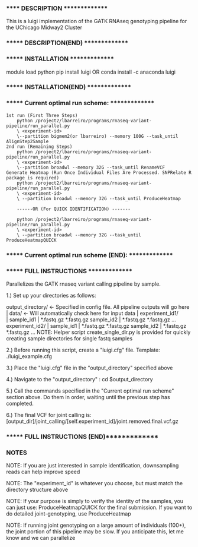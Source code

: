 ### **** DESCRIPTION *************

This is a luigi implementation of the GATK RNAseq genotyping pipeline for the UChicago 
Midway2 Cluster

### ***** DESCRIPTION(END) *************

### ***** INSTALLATION *************

module load python
pip install luigi   OR   conda install -c anaconda luigi

### ***** INSTALLATION(END) *************

### ***** Current optimal run scheme:   *************
    1st run (First Three Steps)
        python /project2/lbarreiro/programs/rnaseq-variant-pipeline/run_parallel.py 
        \ <experiment-id> 
        \--partition bigmem2(or lbarreiro) --memory 100G --task_until AlignStep2Sample
    2nd run (Remaining Steps)
        python /project2/lbarreiro/programs/rnaseq-variant-pipeline/run_parallel.py 
        \ <experiment-id> 
        \--partition broadwl --memory 32G --task_until RenameVCF     
    Generate Heatmap (Run Once Individual Files Are Processed. SNPRelate R package is required)
        python /project2/lbarreiro/programs/rnaseq-variant-pipeline/run_parallel.py 
        \ <experiment-id>
        \ --partition broadwl --memory 32G --task_until ProduceHeatmap

        ------OR (For QUICK IDENTIFICATION) -------
    
        python /project2/lbarreiro/programs/rnaseq-variant-pipeline/run_parallel.py 
        \ <experiment-id>
        \ --partition broadwl --memory 32G --task_until ProduceHeatmapQUICK
### ***** Current optimal run scheme (END):   *************


### ***** FULL INSTRUCTIONS *************

Parallelizes the GATK rnaseq variant calling pipeline by sample.

1.) Set up your directories as follows:

output_directory/ <- Specified in config file. All pipeline outputs will go here
        |
        data/     <- Will automatically check here for input data
            | 
            experiment_id1/      
                |
                sample_id1
                    |
                    *.fastq.gz
                    *.fastq.gz
                sample_id2
                    |
                    *.fastq.gz
                    *.fastq.gz
                ...
            experiment_id2/
                |
                sample_id1
                    |
                    *.fastq.gz
                    *.fastq.gz
                sample_id2
                    |
                    *.fastq.gz
                    *.fastq.gz
                ...
NOTE: Helper script create_single_dir.py is provided for quickly creating sample directories for single fastq samples

2.) Before running this script, create a "luigi.cfg" file. Template: ./luigi_example.cfg

3.) Place the "luigi.cfg" file in the "output_directory" specified above  

4.) Navigate to the "output_directory" : cd $output_directory

5.) Call the commands specified in the "Current optimal run scheme" section above. Do them in order,
waiting until the previous step has completed.

6.) The final VCF for joint calling is: 
    [output_dir]/joint_calling/[self.experiment_id]/joint.removed.final.vcf.gz

### ***** FULL INSTRUCTIONS (END)*************

### NOTES

NOTE: If you are just interested in sample identification, downsampling reads can help improve speed

NOTE: The "experiment_id" is whatever you choose, but must match the directory structure above

NOTE: If your purpose is simply to verify the identity of the samples, you can just use:
ProduceHeatmapQUICK for the final submission. If you want to do detailed joint-genotyping,
use ProduceHeatmap

NOTE: If running joint genotyping on a large amount of individuals (100+), the joint portion of this pipeline
may be slow. If you anticipate this, let me know and we can parallelize
